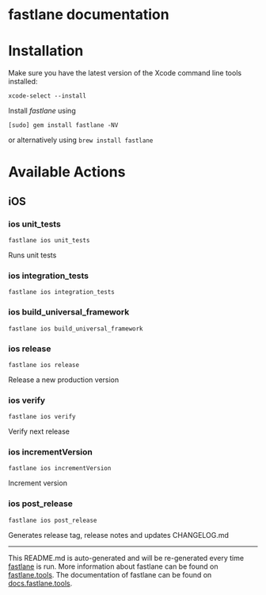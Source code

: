 fastlane documentation
================
# Installation

Make sure you have the latest version of the Xcode command line tools installed:

```
xcode-select --install
```

Install _fastlane_ using
```
[sudo] gem install fastlane -NV
```
or alternatively using `brew install fastlane`

# Available Actions
## iOS
### ios unit_tests
```
fastlane ios unit_tests
```
Runs unit tests
### ios integration_tests
```
fastlane ios integration_tests
```

### ios build_universal_framework
```
fastlane ios build_universal_framework
```

### ios release
```
fastlane ios release
```
Release a new production version
### ios verify
```
fastlane ios verify
```
Verify next release
### ios incrementVersion
```
fastlane ios incrementVersion
```
Increment version
### ios post_release
```
fastlane ios post_release
```
Generates release tag, release notes and updates CHANGELOG.md

----

This README.md is auto-generated and will be re-generated every time [fastlane](https://fastlane.tools) is run.
More information about fastlane can be found on [fastlane.tools](https://fastlane.tools).
The documentation of fastlane can be found on [docs.fastlane.tools](https://docs.fastlane.tools).
